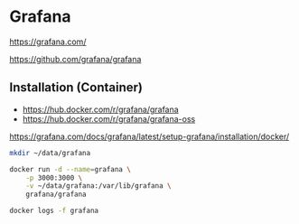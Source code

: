 # Grafana

<https://grafana.com/>

<https://github.com/grafana/grafana>

## Installation (Container)

- https://hub.docker.com/r/grafana/grafana
- https://hub.docker.com/r/grafana/grafana-oss

https://grafana.com/docs/grafana/latest/setup-grafana/installation/docker/

```bash
mkdir ~/data/grafana

docker run -d --name=grafana \
    -p 3000:3000 \
    -v ~/data/grafana:/var/lib/grafana \
    grafana/grafana

docker logs -f grafana
```
